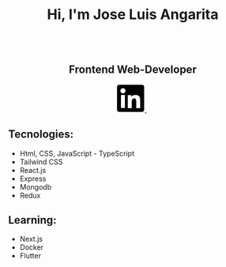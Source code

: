 
<!--
**Jocanm/Jocanm** is a ✨ _special_ ✨ repository because its `README.md` (this file) appears on your GitHub profile.

-->

<div align="center">

#  Hi, I'm Jose Luis Angarita

</div>
<br/>
<br/>


<!-- <div align="center">
    <img style="border-radius:999px" src="./img/profile.png" alt="perfil"/>
</div> -->

<div align="center">

## Frontend Web-Developer

</div>

<div align="center">
    <a href="https://www.linkedin.com/in/jose-luis-angarita-mendoza-40709a1b1/">
    <img src="./img/LinkedIn.png">
    </a>
    &nbsp
    <!-- <a href="https://rajcutinha.netlify.app/">
    <img src="./img/Portfolio.png">
    </a> -->
</div>

## Tecnologies:

- Html, CSS, JavaScript - TypeScript
- Tailwind CSS
- React.js
- Express
- Mongodb
- Redux

## Learning:

- Next.js
- Docker
- Flutter
